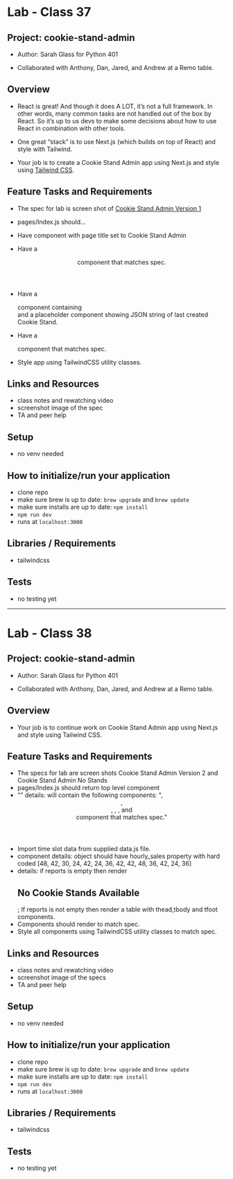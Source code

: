 # Lab - Class 37

## Project: cookie-stand-admin

- Author: Sarah Glass for Python 401

- Collaborated with Anthony, Dan, Jared, and Andrew at a Remo table.

## Overview

- React is great! And though it does A LOT, it’s not a full framework. In other words, many common tasks are not handled out of the box by React. So it’s up to us devs to make some decisions about how to use React in combination with other tools.

- One great “stack” is to use Next.js (which builds on top of React) and style with Tailwind.

- Your job is to create a Cookie Stand Admin app using Next.js and style using [Tailwind CSS](https://tailwindcss.com/docs/guides/nextjs).


## Feature Tasks and Requirements

- The spec for lab is screen shot of [Cookie Stand Admin Version 1](https://codefellows.github.io/code-401-python-guide/curriculum/class-37/lab/cookie-stand-admin-version-1.png)

- pages/Index.js should…
- Have <Head> component with page title set to Cookie Stand Admin
- Have a <header> component that matches spec.
- Have a <main> component containing <form> and a placeholder component showing JSON string of last created Cookie Stand.
- Have a <footer> component that matches spec.
- Style app using TailwindCSS utility classes.

## Links and Resources

- class notes and rewatching video
- screenshot image of the spec
- TA and peer help

## Setup

- no venv needed

## How to initialize/run your application

- clone repo
- make sure brew is up to date: `brew upgrade` and `brew update`
- make sure installs are up to date: `npm install`
- `npm run dev`
- runs at `localhost:3000`

## Libraries / Requirements

- tailwindcss

## Tests

- no testing yet

----------------------------------------------

# Lab - Class 38

## Project: cookie-stand-admin

- Author: Sarah Glass for Python 401

- Collaborated with Anthony, Dan, Jared, and Andrew at a Remo table.

## Overview

- Your job is to continue work on Cookie Stand Admin app using Next.js and style using Tailwind CSS.


## Feature Tasks and Requirements

- The specs for lab are screen shots Cookie Stand Admin Version 2 and Cookie Stand Admin No Stands
- pages/Index.js should return top level component <CookieStandAdmin>
- "<CookieStandAdmin>" details: will contain the following components:
"<Head>, <Header>, <main>, <CreateForm>, <ReportTable>, and<Footer> component that matches spec."
- Import time slot data from supplied data.js file.
- <CreateForm> component details: object should have hourly_sales property with hard coded [48, 42, 30, 24, 42, 24, 36, 42, 42, 48, 36, 42, 24, 36]
- <ReportTable> details:  if reports is empty then render <h2>No Cookie Stands Available</h2> ; If reports is not empty then render a table with thead,tbody and tfoot components.
- Components should render to match spec.
- Style all components using TailwindCSS utility classes to match spec.

## Links and Resources

- class notes and rewatching video
- screenshot image of the specs
- TA and peer help

## Setup

- no venv needed

## How to initialize/run your application

- clone repo
- make sure brew is up to date: `brew upgrade` and `brew update`
- make sure installs are up to date: `npm install`
- `npm run dev`
- runs at `localhost:3000`

## Libraries / Requirements

- tailwindcss

## Tests

- no testing yet